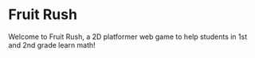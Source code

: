 # Fruit Rush

Welcome to Fruit Rush, a 2D platformer web game to help students in 1st and 2nd grade learn math! 
